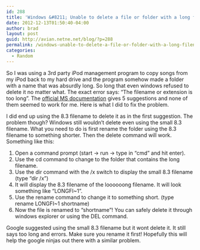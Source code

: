 ```yaml
---
id: 288
title: 'Windows &#8211; Unable to delete a file or folder with a long filename (256+ characters)'
date: 2012-12-13T01:50:40-04:00
author: brad
layout: post
guid: http://avian.netne.net/blog/?p=288
permalink: /windows-unable-to-delete-a-file-or-folder-with-a-long-filename-256-characters/
categories:
  - Random
---
```

So I was using a 3rd party iPod management program to copy songs from my iPod back to my hard drive and the program somehow made a folder with a name that was absurdly long. So long that even windows refused to delete it no matter what. The exact error says: &#8220;The filename or extension is too long&#8221;. The [official MS documentation](http://support.microsoft.com/kb/320081) gives 5 suggestions and none of them seemed to work for me. Here is what I did to fix the problem.

<!--more-->

I did end up using the 8.3 filename to delete it as in the first suggestion. The problem though? Windows still wouldn&#8217;t delete even using the small 8.3 filename. What you need to do is first rename the folder using the 8.3 filename to something shorter. Then the delete command will work. Something like this:

1) Open a command prompt (start -> run -> type in &#8220;cmd&#8221; and hit enter).  
2) Use the cd command to change to the folder that contains the long filename.  
3) Use the dir command with the /x switch to display the small 8.3 filename (type &#8220;dir /x&#8221;)  
4) It will display the 8.3 filename of the loooooong filename. It will look something like &#8220;LONGFI~1&#8221;.  
5) Use the rename command to change it to something short. (type rename LONGFI~1 shortname)  
6) Now the file is renamed to &#8220;shortname&#8221;! You can safely delete it through windows explorer or using the DEL command.

Google suggested using the small 8.3 filename but it wont delete it. It still says too long and errors. Make sure you rename it first! Hopefully this will help the google ninjas out there with a similar problem.